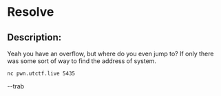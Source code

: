
# Resolve
## Description:
Yeah you have an overflow, but where do you even jump to? If only there was some sort of way to find the address of system.

`nc pwn.utctf.live 5435`

--trab


